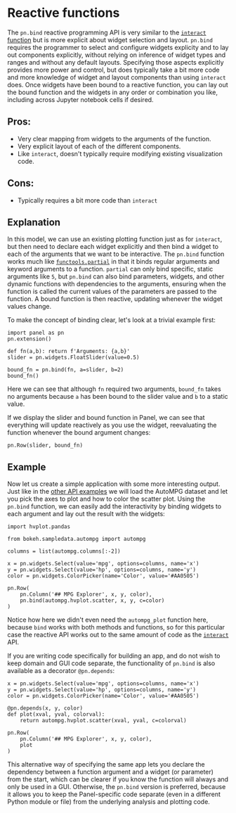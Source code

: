 # Reactive functions

The `pn.bind` reactive programming API is very similar to the [`interact` function](interact) but is more explicit about widget selection and layout. `pn.bind` requires the programmer to select and configure widgets explicity and to lay out components explicitly, without relying on inference of widget types and ranges and without any default layouts. Specifying those aspects explicitly provides more power and control, but does typically take a bit more code and more knowledge of widget and layout components than using `interact` does. Once widgets have been bound to a reactive function, you can lay out the bound function and the widgets in any order or combination you like, including across Jupyter notebook cells if desired.

## Pros:

+ Very clear mapping from widgets to the arguments of the function.
+ Very explicit layout of each of the different components.
+ Like `interact`, doesn't typically require modifying existing visualization code.

## Cons:

- Typically requires a bit more code than `interact`

## Explanation

In this model, we can use an existing plotting function just as for `interact`, but then need to declare each widget explicitly and then bind a widget to each of the arguments that we want to be interactive. The `pn.bind` function works much like [`functools.partial`](https://docs.python.org/3/library/functools.html#functools.partial) in that it binds regular arguments and keyword arguments to a function. `partial` can only bind specific, static arguments like `5`, but `pn.bind` can also bind parameters, widgets, and other dynamic functions with dependencies to the arguments, ensuring when the function is called the current values of the parameters are passed to the function. A bound function is then reactive, updating whenever the widget values change.

To make the concept of binding clear, let's look at a trivial example first:

```{pyodide}
import panel as pn
pn.extension()

def fn(a,b): return f'Arguments: {a,b}'
slider = pn.widgets.FloatSlider(value=0.5)

bound_fn = pn.bind(fn, a=slider, b=2)
bound_fn()
```

Here we can see that although `fn` required two arguments, `bound_fn` takes no arguments because `a` has been bound to the slider value and `b` to a static value.

If we display the slider and bound function in Panel, we can see that everything will update reactively as you use the widget, reevaluating the function whenever the bound argument changes:

```{pyodide}
pn.Row(slider, bound_fn)
```

## Example

Now let us create a simple application with some more interesting output. Just like in the [other API examples](index) we will load the AutoMPG dataset and let you pick the axes to plot and how to color the scatter plot. Using the `pn.bind` function, we can easily add the interactivity by binding widgets to each argument and lay out the result with the widgets:

```{pyodide}
import hvplot.pandas

from bokeh.sampledata.autompg import autompg

columns = list(autompg.columns[:-2])

x = pn.widgets.Select(value='mpg', options=columns, name='x')
y = pn.widgets.Select(value='hp', options=columns, name='y')
color = pn.widgets.ColorPicker(name='Color', value='#AA0505')

pn.Row(
    pn.Column('## MPG Explorer', x, y, color),
    pn.bind(autompg.hvplot.scatter, x, y, c=color)
)
```

Notice how here we didn't even need the `autompg_plot` function here, because `bind` works with both methods and functions, so for this particular case the reactive API works out to the same amount of code as the [`interact`](interact) API.

If you are writing code specifically for building an app, and do not wish to keep domain and GUI code separate, the functionality of `pn.bind` is also available as a decorator `@pn.depends`:

```{pyodide}
x = pn.widgets.Select(value='mpg', options=columns, name='x')
y = pn.widgets.Select(value='hp', options=columns, name='y')
color = pn.widgets.ColorPicker(name='Color', value='#AA0505')

@pn.depends(x, y, color)
def plot(xval, yval, colorval):
    return autompg.hvplot.scatter(xval, yval, c=colorval)

pn.Row(
    pn.Column('## MPG Explorer', x, y, color),
    plot
)
```

This alternative way of specifying the same app lets you declare the dependency between a function argument and a widget (or parameter) from the start, which can be clearer if you know the function will always and only be used in a GUI. Otherwise, the `pn.bind` version is preferred, because it allows you to keep the Panel-specific code separate (even in a different Python module or file) from the underlying analysis and plotting code.
